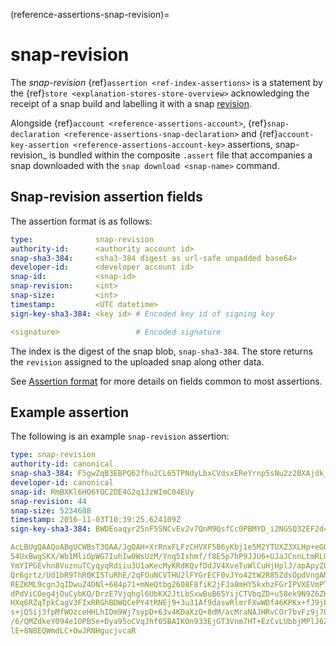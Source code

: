 (reference-assertions-snap-revision)=
# snap-revision

The _snap-revision_ {ref}`assertion <ref-index-assertions>` is a statement by the {ref}`store <explanation-stores-store-overview>` acknowledging the receipt of a snap build and labelling it with a snap [revision](https://snapcraft.io/docs/glossary#heading--revision). 

Alongside {ref}`account <reference-assertions-account>`, {ref}`snap-declaration <reference-assertions-snap-declaration>` and {ref}`account-key-assertion <reference-assertions-account-key>` assertions,  snap-revision_ is bundled within the composite `.assert` file that accompanies a snap downloaded with the `snap download <snap-name>` command.

## Snap-revision assertion fields

The assertion format is as follows:

```yaml
type:              snap-revision
authority-id:      <authority account id>
snap-sha3-384:     <sha3-384 digest as url-safe unpadded base64>
developer-id:      <developer account id>
snap-id:           <snap-id>
snap-revision:     <int>
snap-size:         <int>
timestamp:         <UTC datetime>
sign-key-sha3-384: <key id> # Encoded key id of signing key

<signature>                 # Encoded signature
```

The index is the digest of the snap blob, `snap-sha3-384`. The store returns the `revision` assigned to the uploaded snap along other data.

See [Assertion format](/reference/assertions/index.md#assertion-format) for more details on fields common to most assertions.

## Example assertion

The following is an example `snap-revision` assertion:

```yaml
type: snap-revision
authority-id: canonical
snap-sha3-384: F5gwZqB3EBPQ62fhu2CL65TPNdyLbxCVdsxEReYrnp5sNu2z2BXAjdk_BRfUKJgV
developer-id: canonical
snap-id: RmBXKl6HO6YOC2DE4G2q1JzWImC04EUy
snap-revision: 44
snap-size: 5234688
timestamp: 2016-11-03T10:39:25.624109Z
sign-key-sha3-384: BWDEoaqyr25nF5SNCvEv2v7QnM9QsfCc0PBMYD_i2NGSQ32EF2d4D0hqUel3m8ul

AcLBUgQAAQoABgUCWBsT3QAA/JgQAH+XrRnxFLFzCHVXF5B6yKbj1e5M2YTUXZ3XLHp+eGU93t+h
54UxBwgSKX/Wb1MliOpWG7IuhIw0WsUzM/Ynq5Ixhmf/f8E5p7hP9JJU6+UJaJCnnLtmRLG3x6Y7
YmYIPGEvhn8VuznuTCyqyqRdiiu3U1aKecMyKRdKQvfDdJV4XveTuWlCuHjHplJ/apApyZQDCA/O
Qr6grtz/Ud1bR9ThR0KISTuRhE/2qFOuNCVTHU2lFYGrECF0vJYo42tW2R85ZdsOpdVngAMUAJOZ
REZKML9cgnJqIDwuZ4DNl+684p71+mNeQtbg2608F8fiK2jFJa8mHY5kxhzFGrIPVXEVmPTRlc0Q
dPdViCOeg4jOuCybKQ/DrzE7Vjqhgl6UbKX2JtLbSxwBuB65YijCTVbqZD+u58ek9N9Z6ZKrJz2o
HXq6RZqTpkCagV3FIxRRGhBDWQCePY4tRNEj9+3u31Af9daswRlmrFXwWDf46KPKx+fJ9jPECknO
s+jQ5ij3fpMfWOzceHHLhIDm9Wj7sypD+63v4KDaXzQ+8dM/acMraNAJHRvCOr7bvFz9j7OEqr7y
/6/QMZdkeYO94e1OPB5e+Dya95oCVqJhf05BAIKOn933EjGT3Vnm7HT+EzCvLUbbjMPlJ6ZyNnp/
lE+8N8EQWmdLC+OwJRNHgucjvcaR
```
